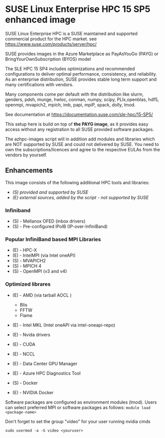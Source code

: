 # SUSE Linux Enterprise HPC 15 SP5 enhanced image

SUSE Linux Enterprise HPC is a SUSE maintained and supported commercial product for the HPC market.
see https://www.suse.com/products/server/hpc/

SUSE provides images in the Azure Marketplace as PayAsYouGo (PAYG) or BringYourOwnSubscription (BYOS) model

The SLE HPC 15 SP4 includes optimizations and recommended configurations to deliver optimal performance,
consistency, and reliability. As an enterprise distribution, SUSE provides stable long term support and many certifications with vendors.

Many components come per default with the distribution like slurm, genders, pdsh, munge, hwloc, conman, numpy, scipy, PLlx,openblas, hdf5, openmpi, mvapich2, mpich, imb, papi, mpiP, spack, dolly, lmod.

See documentation at https://documentation.suse.com/sle-hpc/15-SP5/

This setup here is build on top of **the PAYG image**, as it provides easy access without any registration to all SUSE provided software packages.

The azhpc-images script will in addition add modules and libraries which are NOT supported by SUSE and could not delivered by SUSE. You need to own the subscriptions/licences and agree to the respective EULAs from the vendors by yourself.

## Enhancements
This image consists of the following additional HPC tools and libraries:

- *(S) provided and supported by SUSE*
- *(E) external sources, added by the script - not supported by SUSE*

### Infiniband

- (S) - Mellanox OFED (inbox drivers)
- (S) - Pre-configured IPoIB (IP-over-InfiniBand)

### Popular InfiniBand based MPI Libraries

- (E) - HPC-X
- (E) - IntelMPI (via Intel oneAPI)
- (S) - MVAPICH2
- (S) - MPICH 4
- (S) - OpenMPI (v3 and v4)

### Optimized librares

- (E) - AMD (via tarball AOCL )
  - Blis
  - FFTW
  - Flame

- (E) - Intel MKL (Intel oneAPI via intel-oneapi-repo)

- (E) - Nvida drivers
- (E) - CUDA
- (E) - NCCL

- (E) - Data Center GPU Manager
- (E) - Azure HPC Diagnostics Tool

- (S) - Docker
- (E) - NVIDIA Docker

Software packages are configured as environment modules (lmod). Users can select preferred MPI or software packages as follows:
`module load <package-name>`

Don't forget to set the group "video" for your user running nvidia cmds

`sudo usermod -a -G video <youruser>`

